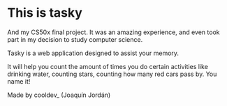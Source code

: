 # This is tasky

And my CS50x final project. It was an amazing experience, and even took part in my decision to study computer science.

Tasky is a web application designed to assist your memory.

It will help you count the amount of times you do certain activities like drinking water, counting stars, counting how many red cars pass by. You name it!

Made by cooldev_ (Joaquín Jordán)
